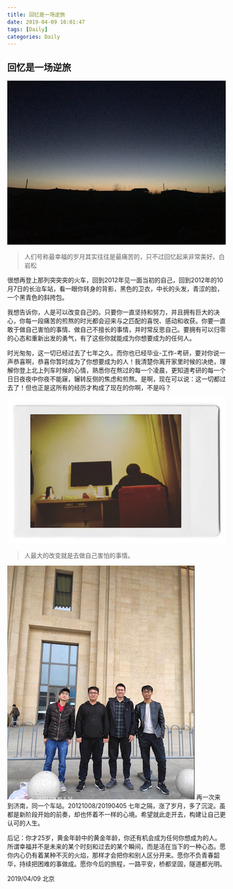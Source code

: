 ```yaml
---
title: 回忆是一场逆旅
date: 2019-04-09 10:01:47
tags: [Daily]
categories: Daily
---
```


## 回忆是一场逆旅

![故乡门前的黄昏](/images/daily/IMG_2184.jpeg)
> 人们号称最幸福的岁月其实往往是最痛苦的，只不过回忆起来非常美好。白岩松

很想再登上那列突突突的火车，回到2012年见一面当初的自己，回到2012年的10月7日的长治车站，看一眼你转身的背影，黑色的卫衣，中长的头发，青涩的脸，一个黑青色的斜挎包。

我想告诉你，人是可以改变自己的。只要你一直坚持和努力，并且拥有巨大的决心，你每一段痛苦的煎熬的时光都会迎来与之匹配的喜悦、感动和收获。你要一直敢于做自己害怕的事情、做自己不擅长的事情，并时常反思自己。要拥有可以归零的心态和重新出发的勇气，有了这些你就能成为你想要成为的任何人。

时光匆匆，这一切已经过去了七年之久。而你也已经毕业-工作-考研，要对你说一声恭喜啊，恭喜你暂时成为了你想要成为的人！我清楚你离开家里时候的决绝，理解你登上北上列车时候的心情，熟悉你在熬过的每一个凌晨，更知道考研的每一个日日夜夜中你夜不能寐，辗转反侧的焦虑和煎熬。是啊，现在可以说：这一切都过去了！但也正是这所有的经历才构成了现在的你啊，不是吗？

![2019考前的背影](/images/daily/IMG_2185.jpeg)

> 人最大的改变就是去做自己害怕的事情。

![317伐木累](/images/daily/IMG_2225.png)
再一次来到济南，同一个车站。20121008/20190405 七年之隔，涨了岁月，多了沉淀。虽都是新阶段开始的前奏，却也怀着不一样的心境。希望就此走开去，构建让自己更认可的人生。

后记：你才25岁，黄金年龄中的黄金年龄，你还有机会成为任何你想成为的人。所谓幸福并不是未来的某个时刻和过去的某个瞬间，而是活在当下的一种心态。愿你内心仍有着某种不灭的火焰，那样才会把你和别人区分开来。愿你不负青春韶华，持续把困难的事做成。愿你今后的旅程，一路平安，桥都坚固，隧道都光明。

2019/04/09 北京 